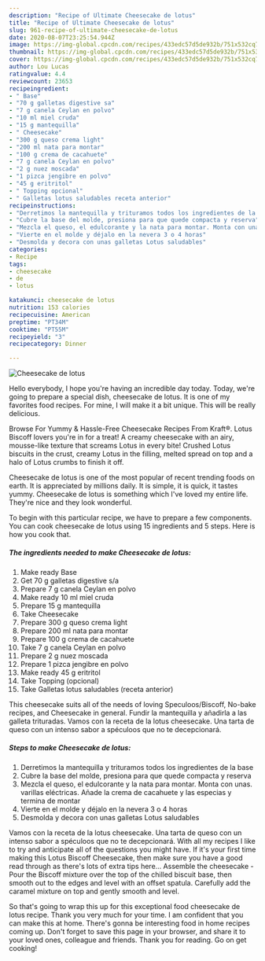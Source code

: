 ```yaml
---
description: "Recipe of Ultimate Cheesecake de lotus"
title: "Recipe of Ultimate Cheesecake de lotus"
slug: 961-recipe-of-ultimate-cheesecake-de-lotus
date: 2020-08-07T23:25:54.944Z
image: https://img-global.cpcdn.com/recipes/433edc57d5de932b/751x532cq70/cheesecake-de-lotus-foto-principal.jpg
thumbnail: https://img-global.cpcdn.com/recipes/433edc57d5de932b/751x532cq70/cheesecake-de-lotus-foto-principal.jpg
cover: https://img-global.cpcdn.com/recipes/433edc57d5de932b/751x532cq70/cheesecake-de-lotus-foto-principal.jpg
author: Lou Lucas
ratingvalue: 4.4
reviewcount: 23653
recipeingredient:
- " Base"
- "70 g galletas digestive sa"
- "7 g canela Ceylan en polvo"
- "10 ml miel cruda"
- "15 g mantequilla"
- " Cheesecake"
- "300 g queso crema light"
- "200 ml nata para montar"
- "100 g crema de cacahuete"
- "7 g canela Ceylan en polvo"
- "2 g nuez moscada"
- "1 pizca jengibre en polvo"
- "45 g eritritol"
- " Topping opcional"
- " Galletas lotus saludables receta anterior"
recipeinstructions:
- "Derretimos la mantequilla y trituramos todos los ingredientes de la base"
- "Cubre la base del molde, presiona para que quede compacta y reserva"
- "Mezcla el queso, el edulcorante y la nata para montar. Monta con unas. varillas eléctricas. Añade la crema de cacahuete y las especias y termina de montar"
- "Vierte en el molde y déjalo en la nevera 3 o 4 horas"
- "Desmolda y decora con unas galletas Lotus saludables"
categories:
- Recipe
tags:
- cheesecake
- de
- lotus

katakunci: cheesecake de lotus 
nutrition: 153 calories
recipecuisine: American
preptime: "PT34M"
cooktime: "PT55M"
recipeyield: "3"
recipecategory: Dinner

---
```



![Cheesecake de lotus](https://img-global.cpcdn.com/recipes/433edc57d5de932b/751x532cq70/cheesecake-de-lotus-foto-principal.jpg)

Hello everybody, I hope you're having an incredible day today. Today, we're going to prepare a special dish, cheesecake de lotus. It is one of my favorites food recipes. For mine, I will make it a bit unique. This will be really delicious.

Browse For Yummy &amp; Hassle-Free Cheesecake Recipes From Kraft®. Lotus Biscoff lovers you&#39;re in for a treat! A creamy cheesecake with an airy, mousse-like texture that screams Lotus in every bite! Crushed Lotus biscuits in the crust, creamy Lotus in the filling, melted spread on top and a halo of Lotus crumbs to finish it off.

Cheesecake de lotus is one of the most popular of recent trending foods on earth. It is appreciated by millions daily. It is simple, it is quick, it tastes yummy. Cheesecake de lotus is something which I've loved my entire life. They're nice and they look wonderful.


To begin with this particular recipe, we have to prepare a few components. You can cook cheesecake de lotus using 15 ingredients and 5 steps. Here is how you cook that.

<!--inarticleads1-->

##### The ingredients needed to make Cheesecake de lotus:

1. Make ready  Base
1. Get 70 g galletas digestive s/a
1. Prepare 7 g canela Ceylan en polvo
1. Make ready 10 ml miel cruda
1. Prepare 15 g mantequilla
1. Take  Cheesecake
1. Prepare 300 g queso crema light
1. Prepare 200 ml nata para montar
1. Prepare 100 g crema de cacahuete
1. Take 7 g canela Ceylan en polvo
1. Prepare 2 g nuez moscada
1. Prepare 1 pizca jengibre en polvo
1. Make ready 45 g eritritol
1. Take  Topping (opcional)
1. Take  Galletas lotus saludables (receta anterior)


This cheesecake suits all of the needs of loving Speculoos/Biscoff, No-bake recipes, and Cheesecake in general. Fundir la mantequilla y añadirla a las galleta trituradas. Vamos con la receta de la lotus cheesecake. Una tarta de queso con un intenso sabor a spéculoos que no te decepcionará. 

<!--inarticleads2-->

##### Steps to make Cheesecake de lotus:

1. Derretimos la mantequilla y trituramos todos los ingredientes de la base
1. Cubre la base del molde, presiona para que quede compacta y reserva
1. Mezcla el queso, el edulcorante y la nata para montar. Monta con unas. varillas eléctricas. Añade la crema de cacahuete y las especias y termina de montar
1. Vierte en el molde y déjalo en la nevera 3 o 4 horas
1. Desmolda y decora con unas galletas Lotus saludables


Vamos con la receta de la lotus cheesecake. Una tarta de queso con un intenso sabor a spéculoos que no te decepcionará. With all my recipes I like to try and anticipate all of the questions you might have. If it&#39;s your first time making this Lotus Biscoff Cheesecake, then make sure you have a good read through as there&#39;s lots of extra tips here… Assemble the cheesecake - Pour the Biscoff mixture over the top of the chilled biscuit base, then smooth out to the edges and level with an offset spatula. Carefully add the caramel mixture on top and gently smooth and level. 

So that's going to wrap this up for this exceptional food cheesecake de lotus recipe. Thank you very much for your time. I am confident that you can make this at home. There's gonna be interesting food in home recipes coming up. Don't forget to save this page in your browser, and share it to your loved ones, colleague and friends. Thank you for reading. Go on get cooking!
